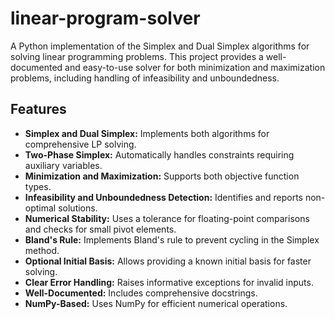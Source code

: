 # linear-program-solver

A Python implementation of the Simplex and Dual Simplex algorithms for solving linear programming problems.  This project provides a well-documented and easy-to-use solver for both minimization and maximization problems, including handling of infeasibility and unboundedness.

## Features

*   **Simplex and Dual Simplex:** Implements both algorithms for comprehensive LP solving.
*   **Two-Phase Simplex:** Automatically handles constraints requiring auxiliary variables.
*   **Minimization and Maximization:** Supports both objective function types.
*   **Infeasibility and Unboundedness Detection:**  Identifies and reports non-optimal solutions.
*   **Numerical Stability:** Uses a tolerance for floating-point comparisons and checks for small pivot elements.
*   **Bland's Rule:** Implements Bland's rule to prevent cycling in the Simplex method.
*   **Optional Initial Basis:** Allows providing a known initial basis for faster solving.
*   **Clear Error Handling:**  Raises informative exceptions for invalid inputs.
*   **Well-Documented:**  Includes comprehensive docstrings.
*   **NumPy-Based:** Uses NumPy for efficient numerical operations.

